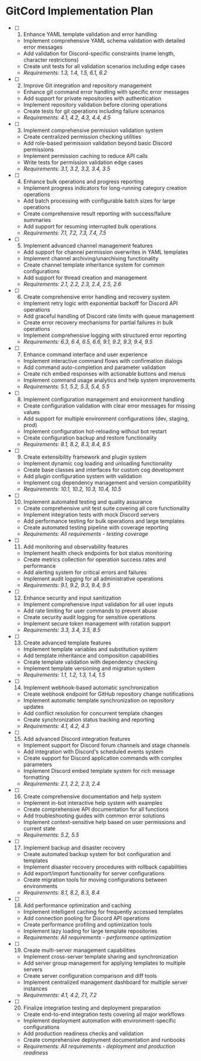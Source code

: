 # GitCord Implementation Plan

- [ ] 1. Enhance YAML template validation and error handling
  - Implement comprehensive YAML schema validation with detailed error messages
  - Add validation for Discord-specific constraints (name length, character restrictions)
  - Create unit tests for all validation scenarios including edge cases
  - _Requirements: 1.3, 1.4, 1.5, 6.1, 6.2_

- [ ] 2. Improve Git integration and repository management
  - Enhance git command error handling with specific error messages
  - Add support for private repositories with authentication
  - Implement repository validation before cloning operations
  - Create tests for git operations including failure scenarios
  - _Requirements: 4.1, 4.2, 4.3, 4.4, 4.5_

- [ ] 3. Implement comprehensive permission validation system
  - Create centralized permission checking utilities
  - Add role-based permission validation beyond basic Discord permissions
  - Implement permission caching to reduce API calls
  - Write tests for permission validation edge cases
  - _Requirements: 3.1, 3.2, 3.3, 3.4, 3.5_

- [ ] 4. Enhance bulk operations and progress reporting
  - Implement progress indicators for long-running category creation operations
  - Add batch processing with configurable batch sizes for large operations
  - Create comprehensive result reporting with success/failure summaries
  - Add support for resuming interrupted bulk operations
  - _Requirements: 7.1, 7.2, 7.3, 7.4, 7.5_

- [ ] 5. Implement advanced channel management features
  - Add support for channel permission overwrites in YAML templates
  - Implement channel archiving/unarchiving functionality
  - Create channel template inheritance system for common configurations
  - Add support for thread creation and management
  - _Requirements: 2.1, 2.2, 2.3, 2.4, 2.5, 2.6_

- [ ] 6. Create comprehensive error handling and recovery system
  - Implement retry logic with exponential backoff for Discord API operations
  - Add graceful handling of Discord rate limits with queue management
  - Create error recovery mechanisms for partial failures in bulk operations
  - Implement comprehensive logging with structured error reporting
  - _Requirements: 6.3, 6.4, 6.5, 6.6, 9.1, 9.2, 9.3, 9.4, 9.5_

- [ ] 7. Enhance command interface and user experience
  - Implement interactive command flows with confirmation dialogs
  - Add command auto-completion and parameter validation
  - Create rich embed responses with actionable buttons and menus
  - Implement command usage analytics and help system improvements
  - _Requirements: 5.1, 5.2, 5.3, 5.4, 5.5_

- [ ] 8. Implement configuration management and environment handling
  - Create configuration validation with clear error messages for missing values
  - Add support for multiple environment configurations (dev, staging, prod)
  - Implement configuration hot-reloading without bot restart
  - Create configuration backup and restore functionality
  - _Requirements: 8.1, 8.2, 8.3, 8.4, 8.5_

- [ ] 9. Create extensibility framework and plugin system
  - Implement dynamic cog loading and unloading functionality
  - Create base classes and interfaces for custom cog development
  - Add plugin configuration system with validation
  - Implement cog dependency management and version compatibility
  - _Requirements: 10.1, 10.2, 10.3, 10.4, 10.5_

- [ ] 10. Implement automated testing and quality assurance
  - Create comprehensive unit test suite covering all core functionality
  - Implement integration tests with mock Discord servers
  - Add performance testing for bulk operations and large templates
  - Create automated testing pipeline with coverage reporting
  - _Requirements: All requirements - testing coverage_

- [ ] 11. Add monitoring and observability features
  - Implement health check endpoints for bot status monitoring
  - Create metrics collection for operation success rates and performance
  - Add alerting system for critical errors and failures
  - Implement audit logging for all administrative operations
  - _Requirements: 9.1, 9.2, 9.3, 9.4, 9.5_

- [ ] 12. Enhance security and input sanitization
  - Implement comprehensive input validation for all user inputs
  - Add rate limiting for user commands to prevent abuse
  - Create security audit logging for sensitive operations
  - Implement secure token management with rotation support
  - _Requirements: 3.3, 3.4, 3.5, 8.5_

- [ ] 13. Create advanced template features
  - Implement template variables and substitution system
  - Add template inheritance and composition capabilities
  - Create template validation with dependency checking
  - Implement template versioning and migration system
  - _Requirements: 1.1, 1.2, 1.3, 1.4, 1.5_

- [ ] 14. Implement webhook-based automatic synchronization
  - Create webhook endpoint for GitHub repository change notifications
  - Implement automatic template synchronization on repository updates
  - Add conflict resolution for concurrent template changes
  - Create synchronization status tracking and reporting
  - _Requirements: 4.1, 4.2, 4.3_

- [ ] 15. Add advanced Discord integration features
  - Implement support for Discord forum channels and stage channels
  - Add integration with Discord's scheduled events system
  - Create support for Discord application commands with complex parameters
  - Implement Discord embed template system for rich message formatting
  - _Requirements: 2.1, 2.2, 2.3, 2.4_

- [ ] 16. Create comprehensive documentation and help system
  - Implement in-bot interactive help system with examples
  - Create comprehensive API documentation for all functions
  - Add troubleshooting guides with common error solutions
  - Implement context-sensitive help based on user permissions and current state
  - _Requirements: 5.2, 5.5_

- [ ] 17. Implement backup and disaster recovery
  - Create automated backup system for bot configuration and templates
  - Implement disaster recovery procedures with rollback capabilities
  - Add export/import functionality for server configurations
  - Create migration tools for moving configurations between environments
  - _Requirements: 8.1, 8.2, 8.3, 8.4_

- [ ] 18. Add performance optimization and caching
  - Implement intelligent caching for frequently accessed templates
  - Add connection pooling for Discord API operations
  - Create performance profiling and optimization tools
  - Implement lazy loading for large template repositories
  - _Requirements: All requirements - performance optimization_

- [ ] 19. Create multi-server management capabilities
  - Implement cross-server template sharing and synchronization
  - Add server group management for applying templates to multiple servers
  - Create server configuration comparison and diff tools
  - Implement centralized management dashboard for multiple server instances
  - _Requirements: 4.1, 4.2, 7.1, 7.2_

- [ ] 20. Finalize integration testing and deployment preparation
  - Create end-to-end integration tests covering all major workflows
  - Implement deployment automation with environment-specific configurations
  - Add production readiness checks and validation
  - Create comprehensive deployment documentation and runbooks
  - _Requirements: All requirements - deployment and production readiness_